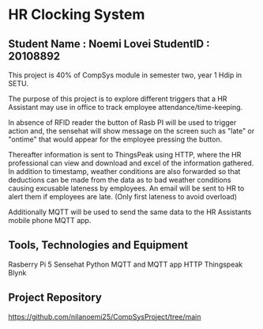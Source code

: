# HR Clocking System

## Student Name : Noemi Lovei  StudentID : 20108892
This project is 40% of CompSys module in semester two, year 1 Hdip in SETU. 

The purpose of this project is to explore different triggers that a HR Assistant may use in office to track employee attendance/time-keeping. 

In absence of RFID reader the button of Rasb PI will be used to trigger action and, the sensehat will show message on the screen such as "late" or "ontime" that would appear for the employee pressing the button.  

Thereafter information is sent to ThingsPeak using HTTP, where the HR professional can view and download and excel of the information gathered. In addition to timestamp, weather conditions are also forwarded so that deductions can be made from the data as to bad weather conditions causing excusable lateness by employees. An email will be sent to HR to alert them if employees are late. (Only first lateness to avoid overload)

Additionally MQTT will be used to send the same data to the HR Assistants mobile phone MQTT app. 

## Tools, Technologies and Equipment
Rasberry Pi 5
Sensehat
Python
MQTT and MQTT app 
HTTP
Thingspeak 
Blynk 

## Project Repository
https://github.com/nilanoemi25/CompSysProject/tree/main 

